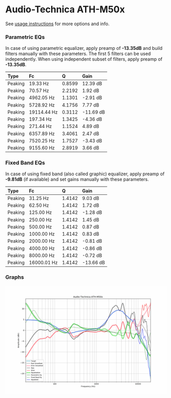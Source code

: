 # Audio-Technica ATH-M50x
See [usage instructions](https://github.com/jaakkopasanen/AutoEq#usage) for more options and info.

### Parametric EQs
In case of using parametric equalizer, apply preamp of **-13.35dB** and build filters manually
with these parameters. The first 5 filters can be used independently.
When using independent subset of filters, apply preamp of **-13.35dB**.

| Type    | Fc          |      Q | Gain      |
|:--------|:------------|:-------|:----------|
| Peaking | 19.33 Hz    | 0.8599 | 12.39 dB  |
| Peaking | 70.57 Hz    | 2.2192 | 1.92 dB   |
| Peaking | 4962.05 Hz  | 1.1301 | -2.91 dB  |
| Peaking | 5728.92 Hz  | 4.1756 | 7.77 dB   |
| Peaking | 19114.44 Hz | 0.3112 | -11.69 dB |
| Peaking | 197.34 Hz   | 1.3425 | -4.36 dB  |
| Peaking | 271.44 Hz   | 1.1524 | 4.89 dB   |
| Peaking | 6357.89 Hz  | 3.4061 | 2.47 dB   |
| Peaking | 7520.25 Hz  | 1.7527 | -3.43 dB  |
| Peaking | 9155.60 Hz  | 2.8919 | 3.66 dB   |

### Fixed Band EQs
In case of using fixed band (also called graphic) equalizer, apply preamp of **-9.81dB**
(if available) and set gains manually with these parameters.

| Type    | Fc          |      Q | Gain      |
|:--------|:------------|:-------|:----------|
| Peaking | 31.25 Hz    | 1.4142 | 9.03 dB   |
| Peaking | 62.50 Hz    | 1.4142 | 1.72 dB   |
| Peaking | 125.00 Hz   | 1.4142 | -1.28 dB  |
| Peaking | 250.00 Hz   | 1.4142 | 1.45 dB   |
| Peaking | 500.00 Hz   | 1.4142 | 0.87 dB   |
| Peaking | 1000.00 Hz  | 1.4142 | 0.83 dB   |
| Peaking | 2000.00 Hz  | 1.4142 | -0.81 dB  |
| Peaking | 4000.00 Hz  | 1.4142 | -0.86 dB  |
| Peaking | 8000.00 Hz  | 1.4142 | -0.72 dB  |
| Peaking | 16000.01 Hz | 1.4142 | -13.66 dB |

### Graphs
![](./Audio-Technica%20ATH-M50x.png)